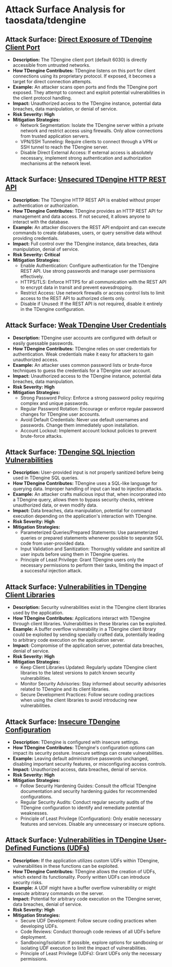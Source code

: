 # Attack Surface Analysis for taosdata/tdengine

## Attack Surface: [Direct Exposure of TDengine Client Port](./attack_surfaces/direct_exposure_of_tdengine_client_port.md)

* **Description:** The TDengine client port (default 6030) is directly accessible from untrusted networks.
* **How TDengine Contributes:** TDengine listens on this port for client connections using its proprietary protocol. If exposed, it becomes a target for direct connection attempts.
* **Example:** An attacker scans open ports and finds the TDengine port exposed. They attempt to connect and exploit potential vulnerabilities in the client protocol handling.
* **Impact:** Unauthorized access to the TDengine instance, potential data breaches, data manipulation, or denial of service.
* **Risk Severity:** **High**
* **Mitigation Strategies:**
    * Network Segmentation: Isolate the TDengine server within a private network and restrict access using firewalls. Only allow connections from trusted application servers.
    * VPN/SSH Tunneling:  Require clients to connect through a VPN or SSH tunnel to reach the TDengine server.
    * Disable Direct External Access: If external access is absolutely necessary, implement strong authentication and authorization mechanisms at the network level.

## Attack Surface: [Unsecured TDengine HTTP REST API](./attack_surfaces/unsecured_tdengine_http_rest_api.md)

* **Description:** The TDengine HTTP REST API is enabled without proper authentication or authorization.
* **How TDengine Contributes:** TDengine provides an HTTP REST API for management and data access. If not secured, it allows anyone to interact with the database.
* **Example:** An attacker discovers the REST API endpoint and can execute commands to create databases, users, or query sensitive data without providing credentials.
* **Impact:** Full control over the TDengine instance, data breaches, data manipulation, denial of service.
* **Risk Severity:** **Critical**
* **Mitigation Strategies:**
    * Enable Authentication: Configure authentication for the TDengine REST API. Use strong passwords and manage user permissions effectively.
    * HTTPS/TLS: Enforce HTTPS for all communication with the REST API to encrypt data in transit and prevent eavesdropping.
    * Restrict Access: Use network firewalls or access control lists to limit access to the REST API to authorized clients only.
    * Disable if Unused: If the REST API is not required, disable it entirely in the TDengine configuration.

## Attack Surface: [Weak TDengine User Credentials](./attack_surfaces/weak_tdengine_user_credentials.md)

* **Description:** TDengine user accounts are configured with default or easily guessable passwords.
* **How TDengine Contributes:** TDengine relies on user credentials for authentication. Weak credentials make it easy for attackers to gain unauthorized access.
* **Example:** An attacker uses common password lists or brute-force techniques to guess the credentials for a TDengine user account.
* **Impact:** Unauthorized access to the TDengine instance, potential data breaches, data manipulation.
* **Risk Severity:** **High**
* **Mitigation Strategies:**
    * Strong Password Policy: Enforce a strong password policy requiring complex and unique passwords.
    * Regular Password Rotation: Encourage or enforce regular password changes for TDengine user accounts.
    * Avoid Default Credentials: Never use default usernames and passwords. Change them immediately upon installation.
    * Account Lockout: Implement account lockout policies to prevent brute-force attacks.

## Attack Surface: [TDengine SQL Injection Vulnerabilities](./attack_surfaces/tdengine_sql_injection_vulnerabilities.md)

* **Description:** User-provided input is not properly sanitized before being used in TDengine SQL queries.
* **How TDengine Contributes:** TDengine uses a SQL-like language for querying data. Improper handling of input can lead to injection attacks.
* **Example:** An attacker crafts malicious input that, when incorporated into a TDengine query, allows them to bypass security checks, retrieve unauthorized data, or even modify data.
* **Impact:** Data breaches, data manipulation, potential for command execution depending on the application's interaction with TDengine.
* **Risk Severity:** **High**
* **Mitigation Strategies:**
    * Parameterized Queries/Prepared Statements: Use parameterized queries or prepared statements whenever possible to separate SQL code from user-provided data.
    * Input Validation and Sanitization:  Thoroughly validate and sanitize all user inputs before using them in TDengine queries.
    * Principle of Least Privilege: Grant TDengine users only the necessary permissions to perform their tasks, limiting the impact of a successful injection attack.

## Attack Surface: [Vulnerabilities in TDengine Client Libraries](./attack_surfaces/vulnerabilities_in_tdengine_client_libraries.md)

* **Description:** Security vulnerabilities exist in the TDengine client libraries used by the application.
* **How TDengine Contributes:** Applications interact with TDengine through client libraries. Vulnerabilities in these libraries can be exploited.
* **Example:** A buffer overflow vulnerability in a TDengine client library could be exploited by sending specially crafted data, potentially leading to arbitrary code execution on the application server.
* **Impact:** Compromise of the application server, potential data breaches, denial of service.
* **Risk Severity:** **High**
* **Mitigation Strategies:**
    * Keep Client Libraries Updated: Regularly update TDengine client libraries to the latest versions to patch known security vulnerabilities.
    * Monitor Security Advisories: Stay informed about security advisories related to TDengine and its client libraries.
    * Secure Development Practices: Follow secure coding practices when using the client libraries to avoid introducing new vulnerabilities.

## Attack Surface: [Insecure TDengine Configuration](./attack_surfaces/insecure_tdengine_configuration.md)

* **Description:** TDengine is configured with insecure settings.
* **How TDengine Contributes:** TDengine's configuration options can impact its security posture. Insecure settings can create vulnerabilities.
* **Example:** Leaving default administrative passwords unchanged, disabling important security features, or misconfiguring access controls.
* **Impact:** Unauthorized access, data breaches, denial of service.
* **Risk Severity:** **High**
* **Mitigation Strategies:**
    * Follow Security Hardening Guides: Consult the official TDengine documentation and security hardening guides for recommended configurations.
    * Regular Security Audits: Conduct regular security audits of the TDengine configuration to identify and remediate potential weaknesses.
    * Principle of Least Privilege (Configuration): Only enable necessary features and services. Disable any unnecessary or insecure options.

## Attack Surface: [Vulnerabilities in TDengine User-Defined Functions (UDFs)](./attack_surfaces/vulnerabilities_in_tdengine_user-defined_functions__udfs_.md)

* **Description:** If the application utilizes custom UDFs within TDengine, vulnerabilities in these functions can be exploited.
* **How TDengine Contributes:** TDengine allows the creation of UDFs, which extend its functionality. Poorly written UDFs can introduce security risks.
* **Example:** A UDF might have a buffer overflow vulnerability or might execute arbitrary commands on the server.
* **Impact:** Potential for arbitrary code execution on the TDengine server, data breaches, denial of service.
* **Risk Severity:** **High**
* **Mitigation Strategies:**
    * Secure UDF Development: Follow secure coding practices when developing UDFs.
    * Code Reviews: Conduct thorough code reviews of all UDFs before deployment.
    * Sandboxing/Isolation: If possible, explore options for sandboxing or isolating UDF execution to limit the impact of vulnerabilities.
    * Principle of Least Privilege (UDFs): Grant UDFs only the necessary permissions.

